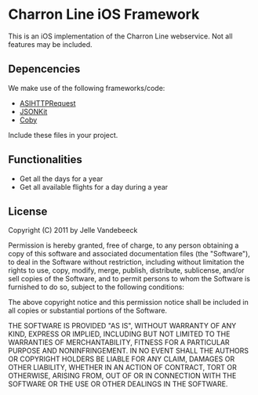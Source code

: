 # Charron Line iOS Framework

This is an iOS implementation of the Charron Line webservice. Not all features may be included.

## Depencencies

We make use of the following frameworks/code:

- [ASIHTTPRequest](http://allseeing-i.com/ASIHTTPRequest/)
- [JSONKit](https://github.com/johnezang/JSONKit)
- [Coby](https://github.com/pjaspers/coby)

Include these files in your project.

## Functionalities

- Get all the days for a year
- Get all available flights for a day during a year

## License

Copyright (C) 2011 by Jelle Vandebeeck

Permission is hereby granted, free of charge, to any person obtaining a copy
of this software and associated documentation files (the "Software"), to deal
in the Software without restriction, including without limitation the rights
to use, copy, modify, merge, publish, distribute, sublicense, and/or sell
copies of the Software, and to permit persons to whom the Software is
furnished to do so, subject to the following conditions:

The above copyright notice and this permission notice shall be included in
all copies or substantial portions of the Software.

THE SOFTWARE IS PROVIDED "AS IS", WITHOUT WARRANTY OF ANY KIND, EXPRESS OR
IMPLIED, INCLUDING BUT NOT LIMITED TO THE WARRANTIES OF MERCHANTABILITY,
FITNESS FOR A PARTICULAR PURPOSE AND NONINFRINGEMENT. IN NO EVENT SHALL THE
AUTHORS OR COPYRIGHT HOLDERS BE LIABLE FOR ANY CLAIM, DAMAGES OR OTHER
LIABILITY, WHETHER IN AN ACTION OF CONTRACT, TORT OR OTHERWISE, ARISING FROM,
OUT OF OR IN CONNECTION WITH THE SOFTWARE OR THE USE OR OTHER DEALINGS IN
THE SOFTWARE.
